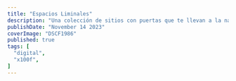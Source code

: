 ```yaml
---
title: "Espacios Liminales"
description: "Una colección de sitios con puertas que te llevan a la nada"
publishDate: "November 14 2023"
coverImage: "DSCF1986"
published: true
tags: [
  "digital",
  "x100f",
]
---
```

